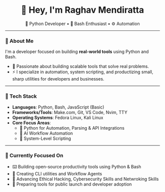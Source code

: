 <h1 align="center">👋 Hey, I'm Raghav Mendiratta</h1>
<p align="center">
    🐍 Python Developer • 📃 Bash Enthusiast • ⚙️ Automation 
</p>

---

### 🧠 About Me

I'm a developer focused on building **real-world tools** using Python and Bash. 
- 🧠 Passionate about building scalable tools that solve real problems.
- ⚡ I specialize in automation, system scripting, and productizing small, sharp utilities for developers and businesses.

---

### 🧰 Tech Stack

- **Languages**: Python, Bash, JavaScript (Basic)  
- **Frameworks/Tools**: Make.com, Git, VS Code, Nvim, TTY  
- **Operating Systems**: Fedora Linux, Kali Linux  
- **Core Focus Areas**:
  - 🧩 Python for Automation, Parsing & API Integrations  
  - 🤖 AI Workflow Automation
  - 🔐 System-Level Scripting
    
---

### 📌 Currently Focused On

- ⌨️ Building open-source productivity tools using Python & Bash  
- 🔧 Creating CLI utilities and Workflow Agents  
- 🔐 Advancing Ethical Hacking, Cybersecurity Skills and Netwroking Skills  
- 🚀 Preparing tools for public launch and developer adoption
